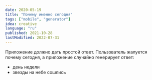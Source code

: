 ```yaml
---
date: 2020-05-19
title: "Почему именно сегодня"
tags: ["mobile", "generator"]
idea: creative
language: "ru"
published: 2021-10-28
lastModified: 2022-07-31
---
```


Приложение должно дать простой ответ. Пользователь жалуется почему сегодня, а приложение случайно генерирует ответ:

- день недели
- звезды на небе сошлись